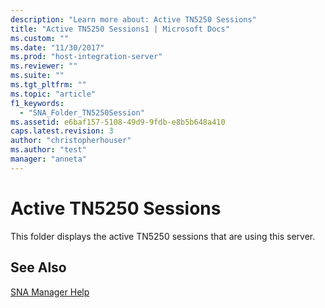 ```yaml
---
description: "Learn more about: Active TN5250 Sessions"
title: "Active TN5250 Sessions1 | Microsoft Docs"
ms.custom: ""
ms.date: "11/30/2017"
ms.prod: "host-integration-server"
ms.reviewer: ""
ms.suite: ""
ms.tgt_pltfrm: ""
ms.topic: "article"
f1_keywords: 
  - "SNA_Folder_TN5250Session"
ms.assetid: e6baf157-5108-49d9-9fdb-e8b5b648a410
caps.latest.revision: 3
author: "christopherhouser"
ms.author: "test"
manager: "anneta"
---
```

# Active TN5250 Sessions
This folder displays the active TN5250 sessions that are using this server.  
  
## See Also  
 [SNA Manager Help](../core/sna-manager-help1.md)

